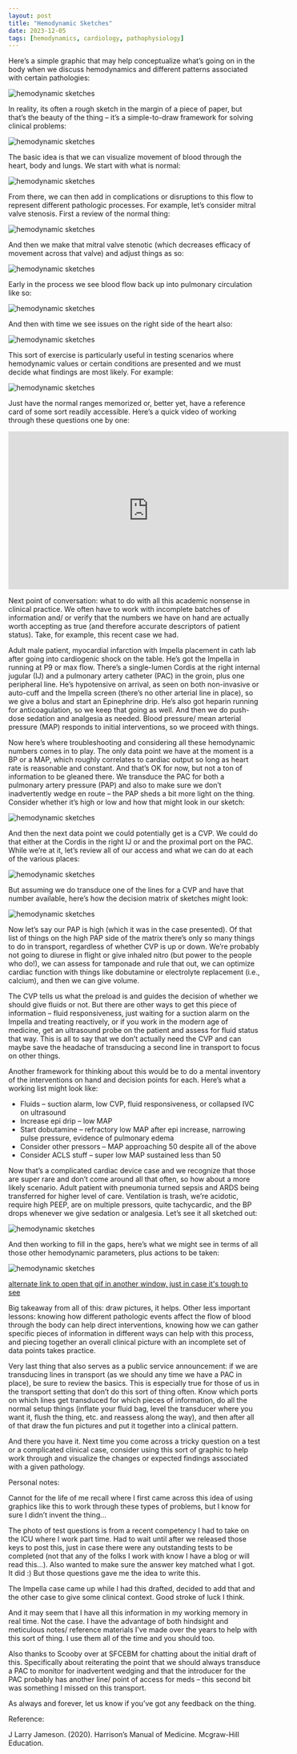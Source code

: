 ```yaml
---
layout: post
title: "Hemodynamic Sketches"
date: 2023-12-05
tags: [hemodynamics, cardiology, pathophysiology]
---
```


Here’s a simple graphic that may help conceptualize what’s going on in the body when we discuss hemodynamics and different patterns associated with certain pathologies:

<img src="https://raw.githubusercontent.com/rykerrmedical/website-files/main/images/blog/2023-12-05-hemodynamic-sketches/flow-overview.jpeg" alt="hemodynamic sketches" />

In reality, its often a rough sketch in the margin of a piece of paper, but that’s the beauty of the thing – it’s a simple-to-draw framework for solving clinical problems:

<img src="https://raw.githubusercontent.com/rykerrmedical/website-files/main/images/blog/2023-12-05-hemodynamic-sketches/example-sketch.jpeg" alt="hemodynamic sketches" />

The basic idea is that we can visualize movement of blood through the heart, body and lungs.  We start with what is normal:

<img src="https://raw.githubusercontent.com/rykerrmedical/website-files/main/images/blog/2023-12-05-hemodynamic-sketches/flow-overview-gif.gif" alt="hemodynamic sketches" />

From there, we can then add in complications or disruptions to this flow to represent different pathologic processes.  For example, let’s consider mitral valve stenosis.  First a review of the normal thing:

<img src="https://raw.githubusercontent.com/rykerrmedical/website-files/main/images/blog/2023-12-05-hemodynamic-sketches/heart-with-labels.jpeg" alt="hemodynamic sketches" />

And then we make that mitral valve stenotic (which decreases efficacy of movement across that valve) and adjust things as so:

<img src="https://raw.githubusercontent.com/rykerrmedical/website-files/main/images/blog/2023-12-05-hemodynamic-sketches/mitral-valve-stenosis.jpeg" alt="hemodynamic sketches" />

Early in the process we see blood flow back up into pulmonary circulation like so:

<img src="https://raw.githubusercontent.com/rykerrmedical/website-files/main/images/blog/2023-12-05-hemodynamic-sketches/early-mvs.gif" alt="hemodynamic sketches" />

And then with time we see issues on the right side of the heart also:

<img src="https://raw.githubusercontent.com/rykerrmedical/website-files/main/images/blog/2023-12-05-hemodynamic-sketches/late-mvs.gif" alt="hemodynamic sketches" />

This sort of exercise is particularly useful in testing scenarios where hemodynamic values or certain conditions are presented and we must decide what findings are most likely.  For example:

<img src="https://raw.githubusercontent.com/rykerrmedical/website-files/main/images/blog/2023-12-05-hemodynamic-sketches/tsi-sample.jpeg" alt="hemodynamic sketches" />

Just have the normal ranges memorized or, better yet, have a reference card of some sort readily accessible.  Here’s a quick video of working through these questions one by one:

<div class="video-wrapper">
  <iframe width="560" height="315"
    src="https://www.youtube.com/embed/_glVI0yvuAE"
    title="Hemodynamic Problem Work Process"
    frameborder="0"
    allow="accelerometer; autoplay; clipboard-write; encrypted-media; gyroscope; picture-in-picture"
    allowfullscreen>
  </iframe>
</div>

Next point of conversation: what to do with all this academic nonsense in clinical practice.  We often have to work with incomplete batches of information and/ or verify that the numbers we have on hand are actually worth accepting as true (and therefore accurate descriptors of patient status).  Take, for example, this recent case we had.

Adult male patient, myocardial infarction with Impella placement in cath lab after going into cardiogenic shock on the table. He’s got the Impella in running at P9 or max flow.  There’s a single-lumen Cordis at the right internal jugular (IJ) and a pulmonary artery catheter (PAC) in the groin, plus one peripheral line. He’s hypotensive on arrival, as seen on both non-invasive or auto-cuff and the Impella screen (there’s no other arterial line in place), so we give a bolus and start an Epinephrine drip.  He’s also got heparin running for anticoagulation, so we keep that going as well.  And then we do push-dose sedation and analgesia as needed.  Blood pressure/ mean arterial pressure (MAP) responds to initial interventions, so we proceed with things.  

Now here’s where troubleshooting and considering all these hemodynamic numbers comes in to play.  The only data point we have at the moment is a BP or a MAP, which roughly correlates to cardiac output so long as heart rate is reasonable and constant.  And that’s OK for now, but not a ton of information to be gleaned there.  We transduce the PAC for both a pulmonary artery pressure (PAP) and also to make sure we don’t inadvertently wedge en route – the PAP sheds a bit more light on the thing.  Consider whether it’s high or low and how that might look in our sketch:

<img src="https://raw.githubusercontent.com/rykerrmedical/website-files/main/images/blog/2023-12-05-hemodynamic-sketches/pap-sketch.jpeg" alt="hemodynamic sketches" />

And then the next data point we could potentially get is a CVP.  We could do that either at the Cordis in the right IJ or and the proximal port on the PAC. While we’re at it, let’s review all of our access and what we can do at each of the various places:

<img src="https://raw.githubusercontent.com/rykerrmedical/website-files/main/images/blog/2023-12-05-hemodynamic-sketches/all-the-lines.jpeg" alt="hemodynamic sketches" />

But assuming we do transduce one of the lines for a CVP and have that number available, here’s how the decision matrix of sketches might look:

<img src="https://raw.githubusercontent.com/rykerrmedical/website-files/main/images/blog/2023-12-05-hemodynamic-sketches/cvp-pap-chart-sketch.jpeg" alt="hemodynamic sketches" />

Now let’s say our PAP is high (which it was in the case presented).  Of that list of things on the high PAP side of the matrix there’s only so many things to do in transport, regardless of whether CVP is up or down.  We’re probably not going to diurese in flight or give inhaled nitro (but power to the people who do!), we can assess for tamponade and rule that out, we can optimize cardiac function with things like dobutamine or electrolyte replacement (i.e., calcium), and then we can give volume.  

The CVP tells us what the preload is and guides the decision of whether we should give fluids or not.  But there are other ways to get this piece of information – fluid responsiveness, just waiting for a suction alarm on the Impella and treating reactively, or if you work in the modern age of medicine, get an ultrasound probe on the patient and assess for fluid status that way.  This is all to say that we don’t actually need the CVP and can maybe save the headache of transducing a second line in transport to focus on other things.

Another framework for thinking about this would be to do a mental inventory of the interventions on hand and decision points for each.  Here’s what a working list might look like:
- Fluids – suction alarm, low CVP, fluid responsiveness, or collapsed IVC on ultrasound
- Increase epi drip – low MAP
- Start dobutamine – refractory low MAP after epi increase, narrowing pulse pressure, evidence of pulmonary edema
- Consider other pressors – MAP approaching 50 despite all of the above
- Consider ACLS stuff – super low MAP sustained less than 50


Now that’s a complicated cardiac device case and we recognize that those are super rare and don’t come around all that often, so how about a more likely scenario.  Adult patient with pneumonia turned sepsis and ARDS being transferred for higher level of care.  Ventilation is trash, we’re acidotic, require high PEEP, are on multiple pressors, quite tachycardic, and the BP drops whenever we give sedation or analgesia.  Let’s see it all sketched out:

<img src="https://raw.githubusercontent.com/rykerrmedical/website-files/main/images/blog/2023-12-05-hemodynamic-sketches/final-example.jpeg" alt="hemodynamic sketches" />

And then working to fill in the gaps, here’s what we might see in terms of all those other hemodynamic parameters, plus actions to be taken:

<img src="https://raw.githubusercontent.com/rykerrmedical/website-files/main/images/blog/2023-12-05-hemodynamic-sketches/final-example-gif.gif" alt="hemodynamic sketches" />

[alternate link to open that gif in another window, just in case it's tough to see](https://imgur.com/ards-full-resolution-GMXr4AA)

Big takeaway from all of this: draw pictures, it helps.  Other less important lessons: knowing how different pathologic events affect the flow of blood through the body can help direct interventions, knowing how we can gather specific pieces of information in different ways can help with this process, and piecing together an overall clinical picture with an incomplete set of data points takes practice.

Very last thing that also serves as a public service announcement: if we are transducing lines in transport (as we should any time we have a PAC in place), be sure to review the basics.  This is especially true for those of us in the transport setting that don’t do this sort of thing often.  Know which ports on which lines get transduced for which pieces of information, do all the normal setup things (inflate your fluid bag, level the transducer where you want it, flush the thing, etc. and reassess along the way), and then after all of that draw the fun pictures and put it together into a clinical pattern.

And there you have it.  Next time you come across a tricky question on a test or a complicated clinical case, consider using this sort of graphic to help work through and visualize the changes or expected findings associated with a given pathology.



Personal notes:

Cannot for the life of me recall where I first came across this idea of using graphics like this to work through these types of problems, but I know for sure I didn’t invent the thing…

The photo of test questions is from a recent competency I had to take on the ICU where I work part time. Had to wait until after we released those keys to post this, just in case there were any outstanding tests to be completed (not that any of the folks I work with know I have a blog or will read this…).  Also wanted to make sure the answer key matched what I got.  It did :)  But those questions gave me the idea to write this.

The Impella case came up while I had this drafted, decided to add that and the other case to give some clinical context.  Good stroke of luck I think.

And it may seem that I have all this information in my working memory in real time.  Not the case.  I have the advantage of both hindsight and meticulous notes/ reference materials I’ve made over the years to help with this sort of thing.  I use them all of the time and you should too.

Also thanks to Scooby over at SFCEBM for chatting about the initial draft of this.  Specifically about reiterating the point that we should always transduce a PAC to monitor for inadvertent wedging and that the introducer for the PAC probably has another line/ point of access for meds – this second bit was something I missed on this transport.

As always and forever, let us know if you’ve got any feedback on the thing.


Reference:

J Larry Jameson. (2020). Harrison’s Manual of Medicine. Mcgraw-Hill Education.
